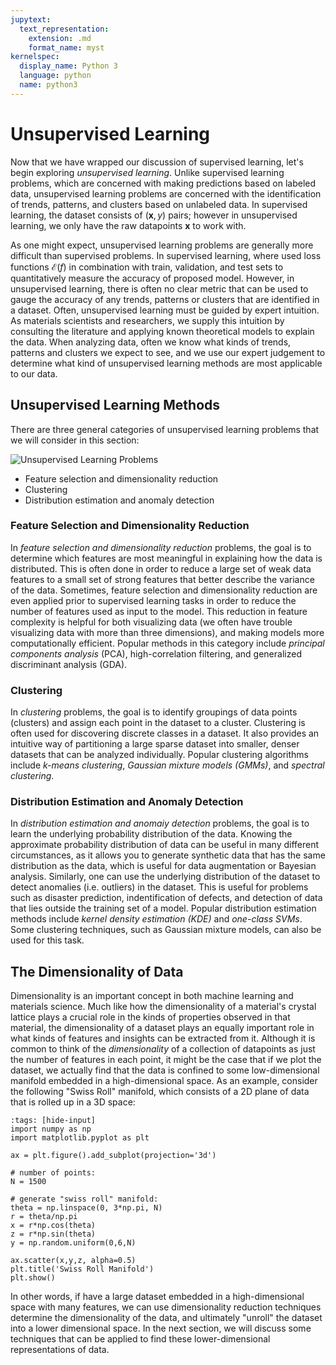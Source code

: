 ```yaml
---
jupytext:
  text_representation:
    extension: .md
    format_name: myst
kernelspec:
  display_name: Python 3
  language: python
  name: python3
---
```


# Unsupervised Learning

Now that we have wrapped our discussion of supervised learning, let's begin exploring _unsupervised learning_. Unlike supervised learning problems, which are concerned with making predictions based on labeled data, unsupervised learning problems are concerned with the identification of trends, patterns, and clusters based on unlabeled data. In supervised learning, the dataset consists of $(\mathbf{x},y)$ pairs; however in unsupervised learning, we only have the raw datapoints $\mathbf{x}$ to work with.


As one might expect, unsupervised learning problems are generally more difficult than supervised problems. In supervised learning, where used loss functions $\mathcal{E}(f)$ in combination with train, validation, and test sets to quantitatively measure the accuracy of proposed model. However, in unsupervised learning, there is often no clear metric that can be used to gauge the accuracy of any trends, patterns or clusters that are identified in a dataset. Often, unsupervised learning must be guided by expert intuition. As materials scientists and researchers, we supply this intuition by consulting the literature and applying known theoretical models to explain the data. When analyzing data, often we know what kinds of trends, patterns and clusters we expect to see, and we use our expert judgement to determine what kind of unsupervised learning methods are most applicable to our data.

## Unsupervised Learning Methods

There are three general categories of unsupervised learning problems that we will consider in this section:

![Unsupervised Learning Problems](unsupervised_learning.svg)

* Feature selection and dimensionality reduction
* Clustering
* Distribution estimation and anomaly detection

### Feature Selection and Dimensionality Reduction

In _feature selection and dimensionality reduction_ problems, the goal is to determine which features are most meaningful in explaining how the data is distributed. This is often done in order to reduce a large set of weak data features to a small set of strong features that better describe the variance of the data. Sometimes, feature selection and dimensionality reduction are even applied prior to supervised learning tasks in order to reduce the number of features used as input to the model. This reduction in feature complexity is helpful for both visualizing data (we often have trouble visualizing data with more than three dimensions), and making models more computationally efficient. Popular methods in this category include _principal components analysis_ (PCA), high-correlation filtering, and generalized discriminant analysis (GDA).

### Clustering

In _clustering_ problems, the goal is to identify groupings of data points (clusters) and assign each point in the dataset to a cluster. Clustering is often used for discovering discrete classes in a dataset. It also provides an intuitive way of partitioning a large sparse dataset into smaller, denser datasets that can be analyzed individually. Popular clustering algorithms include _$k$-means clustering_, _Gaussian mixture models (GMMs)_, and _spectral clustering_.

### Distribution Estimation and Anomaly Detection

In _distribution estimation and anomaiy detection_ problems, the goal is to learn the underlying probability distribution of the data. Knowing the approximate probability distribution of data can be useful in many different circumstances, as it allows you to generate synthetic data that has the same distribution as the data, which is useful for data augmentation or Bayesian analysis. Similarly, one can use the underlying distribution of the dataset to detect anomalies (i.e. outliers) in the dataset. This is useful for problems such as disaster prediction, indentification of defects, and detection of data that lies outside the training set of a model. Popular distribution estimation methods include _kernel density estimation (KDE)_ and _one-class SVMs_. Some clustering techniques, such as Gaussian mixture models, can also be used for this task.

## The Dimensionality of Data

Dimensionality is an important concept in both machine learning and materials science. Much like how the dimensionality of a material's crystal lattice plays a crucial role in the kinds of properties observed in that material, the dimensionality of a dataset plays an equally important role in what kinds of features and insights can be extracted from it. Although it is common to think of the _dimensionality_ of a collection of datapoints as just the number of features in each point, it might be the case that if we plot the dataset, we actually find that the data is confined to some low-dimensional manifold embedded in a high-dimensional space. As an example, consider the following "Swiss Roll" manifold, which consists of a 2D plane of data that is rolled up in a 3D space:

```{code-cell}
:tags: [hide-input]
import numpy as np
import matplotlib.pyplot as plt

ax = plt.figure().add_subplot(projection='3d')

# number of points:
N = 1500

# generate "swiss roll" manifold:
theta = np.linspace(0, 3*np.pi, N)
r = theta/np.pi
x = r*np.cos(theta)
z = r*np.sin(theta)
y = np.random.uniform(0,6,N)

ax.scatter(x,y,z, alpha=0.5)
plt.title('Swiss Roll Manifold')
plt.show()
```
In other words, if have a large dataset embedded in a high-dimensional space with many features, we can use dimensionality reduction techniques determine the dimensionality of the data, and ultimately "unroll" the dataset into a lower dimensional space. In the next section, we will discuss some techniques that can be applied to find these lower-dimensional representations of data.
